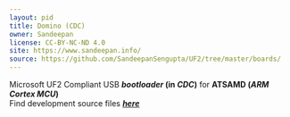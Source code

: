 ```yaml
---
layout: pid
title: Domino (CDC)
owner: Sandeepan
license: CC-BY-NC-ND 4.0
site: https://www.sandeepan.info/
source: https://github.com/SandeepanSengupta/UF2/tree/master/boards/
---
```

Microsoft UF2 Compliant USB **_bootloader_ (in  _CDC_)** for **ATSAMD (_ARM Cortex MCU_)**
<br/>
Find development source files **_[here](https://github.com/SandeepanSengupta/SAMD)_**
